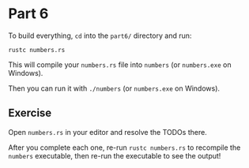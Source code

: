 # Part 6

To build everything, `cd` into the `part6/` directory and run:

```shell
rustc numbers.rs
```

This will compile your `numbers.rs` file into `numbers` (or `numbers.exe` on Windows).

Then you can run it with `./numbers` (or `numbers.exe` on Windows).

## Exercise

Open `numbers.rs` in your editor and resolve the TODOs there.

After you complete each one, re-run `rustc numbers.rs` to
recompile the `numbers` executable, then re-run the executable to see the output!
